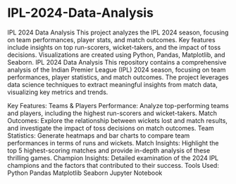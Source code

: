 # IPL-2024-Data-Analysis
IPL 2024 Data Analysis This project analyzes the IPL 2024 season, focusing on team performances, player stats, and match outcomes. Key features include insights on top run-scorers, wicket-takers, and the impact of toss decisions. Visualizations are created using Python, Pandas, Matplotlib, and Seaborn.
IPL 2024 Data Analysis
This repository contains a comprehensive analysis of the Indian Premier League (IPL) 2024 season, focusing on team performances, player statistics, and match outcomes. The project leverages data science techniques to extract meaningful insights from match data, visualizing key metrics and trends.

Key Features:
Teams & Players Performance: Analyze top-performing teams and players, including the highest run-scorers and wicket-takers.
Match Outcomes: Explore the relationship between wickets lost and match results, and investigate the impact of toss decisions on match outcomes.
Team Statistics: Generate heatmaps and bar charts to compare team performances in terms of runs and wickets.
Match Insights: Highlight the top 5 highest-scoring matches and provide in-depth analysis of these thrilling games.
Champion Insights: Detailed examination of the 2024 IPL champions and the factors that contributed to their success.
Tools Used:
Python
Pandas
Matplotlib
Seaborn
Jupyter Notebook
